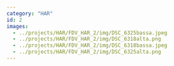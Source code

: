 ```yaml
---
category: "HAR"
id: 2
images:
  - ../projects/HAR/FDV_HAR_2/img/DSC_6325bassa.jpeg
  - ../projects/HAR/FDV_HAR_2/img/DSC_6318alta.png
  - ../projects/HAR/FDV_HAR_2/img/DSC_6318bassa.jpeg
  - ../projects/HAR/FDV_HAR_2/img/DSC_6325alta.png
---
```

